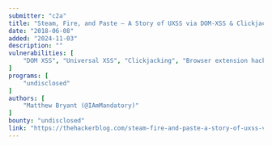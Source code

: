 ```yaml
---
submitter: "c2a"
title: "Steam, Fire, and Paste – A Story of UXSS via DOM-XSS & Clickjacking in Steam Inventory Helper"
date: "2018-06-08"
added: "2024-11-03"
description: ""
vulnerabilities: [
    "DOM XSS", "Universal XSS", "Clickjacking", "Browser extension hacking"
]
programs: [
    "undisclosed"
]
authors: [
    "Matthew Bryant (@IAmMandatory)"
]
bounty: "undisclosed"
link: "https://thehackerblog.com/steam-fire-and-paste-a-story-of-uxss-via-dom-xss-clickjacking-in-steam-inventory-helper/index.html"
---
```




